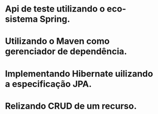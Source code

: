 # Api de teste utilizando o eco-sistema Spring.
# Utilizando o Maven como gerenciador de dependência.
# Implementando Hibernate uilizando a especificação JPA.
# Relizando CRUD de um recurso.

